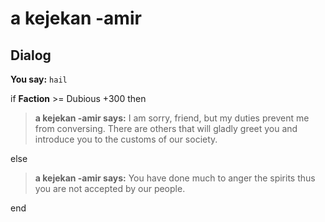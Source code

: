 # a kejekan -amir
## Dialog

**You say:** `hail`



if **Faction** >= Dubious +300 then



>**a kejekan -amir says:** I am sorry, friend, but my duties prevent me from conversing. There are others that will gladly greet you and introduce you to the customs of our society.


else



>**a kejekan -amir says:** You have done much to anger the spirits thus you are not accepted by our people.

end